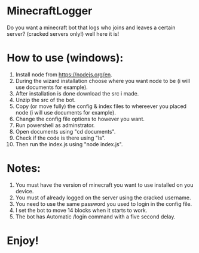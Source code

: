 # MinecraftLogger
Do you want a minecraft bot that logs who joins and leaves a certain server? (cracked servers only!) well here it is!

# How to use (windows):
1. Install node from https://nodejs.org/en.
2. During the wizard installation choose where you want node to be (i will use documents for example).
3. After installation is done download the src i made.
4. Unzip the src of the bot.
5. Copy (or move fully) the config & index files to whereever you placed node (i will use documents for example).
6. Change the config file options to however you want.
7. Run powershell as adminstrator.
8. Open documents using "cd documents".
9. Check if the code is there using "ls".
10. Then run the index.js using "node index.js".


# Notes:
1. You must have the version of minecraft you want to use installed on you device.
2. You must of already logged on the server using the cracked username.
3. You need to use the same password you used to login in the config file.
4. I set the bot to move 14 blocks when it starts to work.
5. The bot has Automatic /login command with a five second delay.

 # Enjoy!
